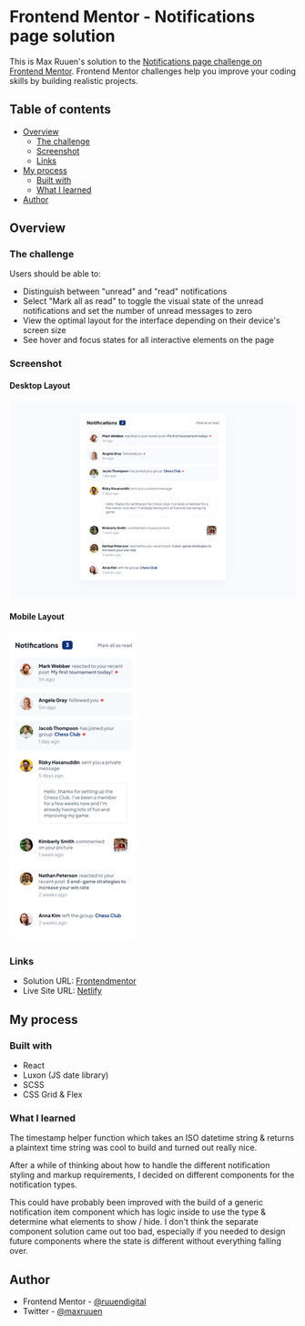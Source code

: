 # Frontend Mentor - Notifications page solution

This is Max Ruuen's solution to the [Notifications page challenge on Frontend Mentor](https://www.frontendmentor.io/challenges/notifications-page-DqK5QAmKbC). Frontend Mentor challenges help you improve your coding skills by building realistic projects.

## Table of contents

- [Overview](#overview)
  - [The challenge](#the-challenge)
  - [Screenshot](#screenshot)
  - [Links](#links)
- [My process](#my-process)
  - [Built with](#built-with)
  - [What I learned](#what-i-learned)
- [Author](#author)

## Overview

### The challenge

Users should be able to:

- Distinguish between "unread" and "read" notifications
- Select "Mark all as read" to toggle the visual state of the unread notifications and set the number of unread messages to zero
- View the optimal layout for the interface depending on their device's screen size
- See hover and focus states for all interactive elements on the page

### Screenshot

#### Desktop Layout

![](./desktop.jpg)

#### Mobile Layout

![](./mobile.jpg)

### Links

- Solution URL: [Frontendmentor](https://www.frontendmentor.io/solutions/notifications-page-with-react-and-scss-vFi2BJu_-c)
- Live Site URL: [Netlify](https://rd-challenge-notification-page.netlify.app/)

## My process

### Built with

- React
- Luxon (JS date library)
- SCSS
- CSS Grid & Flex

### What I learned

The timestamp helper function which takes an ISO datetime string & returns a plaintext time string was cool to build and turned out really nice.

After a while of thinking about how to handle the different notification styling and markup requirements, I decided on different components for the notification types.

This could have probably been improved with the build of a generic notification item component which has logic inside to use the type & determine what elements to show / hide. I don't think the separate component solution came out too bad, especially if you needed to design future components where the state is different without everything falling over.

## Author

- Frontend Mentor - [@ruuendigital](https://www.frontendmentor.io/profile/ruuendigital)
- Twitter - [@maxruuen](https://www.twitter.com/maxruuen)
